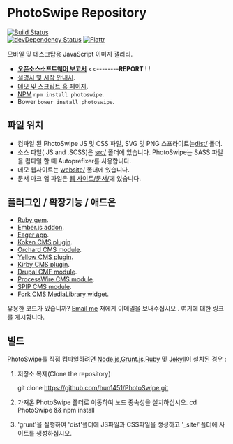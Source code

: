 # PhotoSwipe Repository  
 
[![Build Status](https://travis-ci.org/dimsemenov/PhotoSwipe.svg)](https://travis-ci.org/dimsemenov/PhotoSwipe)  
[![devDependency Status](https://david-dm.org/dimsemenov/PhotoSwipe/dev-status.svg)](https://david-dm.org/dimsemenov/PhotoSwipe#info=devDependencies) 
[![Flattr](http://api.flattr.com/button/flattr-badge-large.png)](http://flattr.com/thing/3698358/dimsemenovPhotoSwipe-on-GitHub) 

모바일 및 데스크탑용 JavaScript 이미지 갤러리. 
 
- [**오픈소스소프트웨어 보고서**](http://github.com/hun1451/PhotoSwipe/tree/master/REPORT.md) <<--------**REPORT** ! ! 
- [설명서 및 시작 안내서](https://github.com/hun1451/PhotoSwipe/tree/master/website_kr/documentation/getting-started.md). 
- [데모 및 스크립트 홈 페이지](http://photoswipe.com/). 
- [NPM](https://www.npmjs.com/package/photoswipe) `npm install photoswipe`. 
- Bower `bower install photoswipe`. 
 
## 파일 위치  

- 컴파일 된 PhotoSwipe JS 및 CSS 파일, SVG 및 PNG 스프라이트는[dist/](https://github.com/hun1451/PhotoSwipe/tree/master/dist) 폴더. 
- 소스 파일(.JS and .SCSS)은 [src/](https://github.com/hun1451/PhotoSwipe/tree/master/src) 폴더에 있습니다. PhotoSwipe는 SASS 파일을 컴파일 할 때 Autoprefixer를 사용합니다. 
- 데모 웹사이트는 [website/](https://github.com/hun1451/PhotoSwipe/tree/master/website_kr) 폴더에 있습니다. 
- 문서 마크 업 파일은 [웹 사이트/문서/](https://github.com/hun1451/PhotoSwipe/tree/master/website_kr/documentation)에 있습니다. 

## 플러그인 / 확장기능 / 애드온 

- [Ruby gem](https://rubygems.org/gems/photoswipe-rails). 
- [Ember.js addon](https://github.com/poetic/ember-cli-photoswipe). 
- [Eager app](https://eager.io/app/DvuKIoU8iTOt). 
- [Koken CMS plugin](https://github.com/DanielMuller/koken-plugin-photoswipe). 
- [Orchard CMS module](https://gallery.orchardproject.net/List/Modules/Orchard.Module.Cascade.PhotoSwipe). 
- [Yellow CMS plugin](https://github.com/datenstrom/yellow-plugins/tree/master/gallery). 
- [Kirby CMS plugin](https://github.com/SiteMarina/guggenheim). 
- [Drupal CMF module](https://www.drupal.org/project/photoswipe). 
- [ProcessWire CMS module](https://github.com/blynx/MarkupProcesswirePhotoswipe). 
- [SPIP CMS module](https://plugins.spip.net/photoswipe.html). 
- [Fork CMS MediaLibrary widget](https://github.com/forkcms/forkcms). 
 
유용한 코드가 있습니까? <a href='mailto:diiiimaaaa@gmail.com?subject="PhotoSwipe Plugin"'>Email me</a> 저에게 이메일을 보내주십시오 </a>. 여기에 대한 링크를 게시합니다. 

## 빌드 

PhotoSwipe를 직접 컴파일하려면 [Node.js](http://nodejs.org/),[Grunt.js](https://github.com/cowboy/grunt),[Ruby](http://www.ruby-lang.org/) 및 [Jekyll](https://github.com/mojombo/jekyll/)이 설치된 경우 : 

1) 저장소 복제(Clone the repository) 

	git clone 
	https://github.com/hun1451/PhotoSwipe.git 

2) 가져온 PhotoSwipe 폴더로 이동하여 노드 종속성을 설치하십시오. 
	cd PhotoSwipe && npm install 

3) 'grunt'을 실행하여 'dist'폴더에 JS파일과 CSS파일을 생성하고 '_site/'폴더에 사이트를 생성하십시오. 
